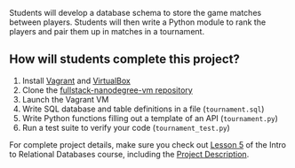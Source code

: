 Students will develop a database schema to store the game matches between players. Students will then write a Python module to rank the players and pair them up in matches in a tournament.

## How will students complete this project?

1. Install [Vagrant](http://vagrantup.com) and [VirtualBox](https://www.virtualbox.org/)
2. Clone the [fullstack-nanodegree-vm repository](http://github.com/udacity/fullstack-nanodegree-vm)
3. Launch the Vagrant VM
4. Write SQL database and table definitions in a file (`tournament.sql`)
5. Write Python functions filling out a template of an API (`tournament.py`)
6. Run a test suite to verify your code (`tournament_test.py`)

For complete project details, make sure you check out <a href="https://www.udacity.com/course/viewer#!/c-ud197/l-3521918727/m-3554068605" target="_blank">Lesson 5</a> of the Intro to Relational Databases course, including the <a href="https://www.udacity.com/course/viewer#!/c-ud197/l-3521918727/m-3519689284" target="_blank">Project Description</a>.
